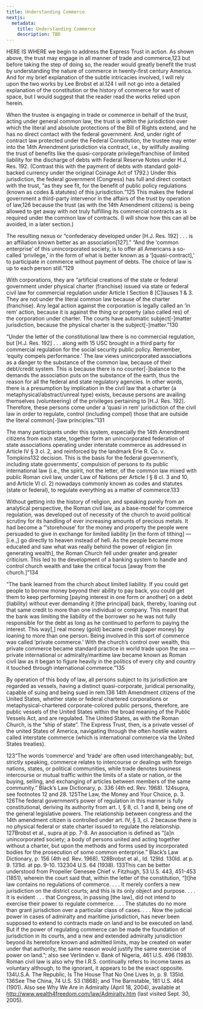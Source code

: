 ```yaml
---
title: Understanding Commerce
nextjs:
  metadata:
    title: Understanding Commerce
    description: TBD
---
```

HERE IS WHERE we begin to address the Express Trust in action. As shown above, the trust may engage in all manner of trade and commerce,123 but before taking the step of doing so, the reader would greatly benefit the trust by understanding the nature of commerce in twenty-first century America. And for my brief explanation of the subtle intricacies involved, I will rely upon the two works by Lee Brobst et al.124 I will not go into a detailed explanation of the constitution or the history of commerce for want of space, but I would suggest that the reader read the works relied upon herein. 

When the trustee is engaging in trade or commerce in behalf of the trust, acting under general common law, the trust is within the jurisdiction over which the literal and absolute protections of the Bill of Rights extend, and he has no direct contact with the federal government. And, under right of contract law protected under the Federal Constitution, the trustee may enter into the 14th Amendment jurisdiction via contract, i.e., by willfully availing the trust of benefits like the quasi-corporate privilege/franchise of limited liability for the discharge of debts with Federal Reserve Notes under H.J. Res. 192. (Contrast this with the payment of debts with standard gold-backed currency under the original Coinage Act of 1792.) Under this jurisdiction, the federal government (Congress) has full and direct contact with the trust, “as they see fit, for the benefit of public policy regulations (known as codes & statutes) of this jurisdiction.”125 This makes the federal government a third-party intervenor in the affairs of the trust by operation of law,126 because the trust (as with the 14th Amendment citizens) is being allowed to get away with not truly fulfilling its commercial contracts as is required under the common law of contracts. (I will show how this can all be avoided, in a later section.) 

The resulting nexus or “confederacy developed under [H.J. Res. 192] . . . is an affiliation known better as an association[127].” “And the ‘common enterprise’ of this unincorporated society, is to offer all Americans a so-called ‘privilege,’ in the form of what is better known as a ‘[quasi-contract],’ to participate in commerce without  payment of debts. The choice of law is up to each person still.”129 

With corporations, they are “artificial creations of the state or federal government under physical charter (franchise) issued via state or federal civil law for commercial regulation under Article I Section 8 [C]lauses 1 & 3. They are not under the literal common law because of the charter (franchise). Any legal action against the corporation is legally called an ‘in rem’ action, because it is against the thing or property (also called res) of the corporation under charter. The courts have automatic subject[-]matter jurisdiction, because the physical charter is the subject[-]matter.”130 

“Under the letter of the constitutional law there is no commercial regulation, but [H.J. Res. 192] . . . along with 15 USC brought in a third party for commercial regulation for the social security public policy. Remember, ‘equity compels performance.’ The law views unincorporated associations as a danger to the substance of the common law, because of their debt/credit system. This is because there is no counter[-]balance to the demands the association puts on the substance of the earth, thus the reason for all the federal and state regulatory agencies. In other words, there is a presumption by implication in the civil law that a charter (a metaphysical/abstract/unreal type) exists, because persons are availing themselves (volunteering) of the privileges pertaining to [H.J. Res. 192]. Therefore, these persons come under a ‘quasi in rem’ jurisdiction of the civil law in order to regulate, control (including compel) those that are outside the literal common[-]law principles.”131 

The many participants under this system, especially the 14th Amendment citizens from each state, together form an unincorporated federation of state associations operating under interstate commerce as addressed in Article IV § 3 cl. 2, and reinforced by the landmark Erie R. Co. v. Tompkins132 decision. This is the basis for the federal government’s, including state governments’, compulsion of persons to its public international law (i.e., the spirit, not the letter, of the common law mixed with public Roman civil law, under Law of Nations per Article I § 8 cl. 3 and 10, and Article VI cl. 2) 
nowadays commonly known as codes and statutes (state or federal), to regulate everything as a matter of commerce.133 

Without getting into the history of religion, and speaking purely from an analytical perspective, the Roman civil law, as a base-model for commerce regulation, was developed out of necessity of the church to avoid political scrutiny for its handling of ever increasing amounts of precious metals. It had become a “‘storehouse’ for the money and property the people were persuaded to give in exchange for limited liability [in the form of tithing] — [i.e.,] go directly to heaven instead of hell. As the people became more educated and saw what was really behind the power of religion [in generating wealth], the Roman Church fell under greater and greater criticism. This led to the development of a banking system to handle and control church wealth and take the critical focus [away from the church.]”134 

“The bank learned from the church about limited liability. If you could get people to borrow money beyond their ability to pay back, you could get them to keep performing [paying interest in one form or another] on a debt (liability) without ever demanding it [the principal] back, thereby, loaning out that same credit to more than one individual or company. This meant that the bank was limiting the liability of the borrower so he was not fully responsible for the debt as long as he continued to perform to paying the interest. This way[,] real money (gold) became credit (paper money) by loaning to more than one person. Being involved in this sort of commerce was called ‘private commerce.’ With the church’s control over wealth, this private commerce became standard practice in world trade upon the sea — private international or admiralty/maritime law became known as Roman civil law as it began to figure heavily in the politics of every city and country it touched through international commerce.”135 

By operation of this body of law, all persons subject to its jurisdiction are regarded as vessels, having a distinct quasi-corporate, juridical personality, capable of suing and being sued in rem.136 14th Amendment citizens of the United States, whether state or federal chartered corporations or metaphysical-chartered corporate-colored public persons, therefore, are public vessels of the United States within the broad meaning of the Public Vessels Act, and are regulated. The United States, as with the Roman Church, is the “ship of state”. The Express Trust, then, is a private vessel of the united States of America, navigating through the often hostile waters called interstate commerce (which is international commerce via the United States treaties). 

123“The words ‘commerce’ and ‘trade’ are often used interchangeably; but, strictly speaking, commerce relates to intercourse or dealings with foreign nations, states, or political communities, while trade denotes business intercourse or mutual traffic within the limits of a state or nation, or the buying, selling, and exchanging of articles between members of the same community.” Black’s Law Dictionary, p. 336 (4th ed. Rev. 1968).
124supra, see footnotes 12 and 28. 
125The Law, the Money and Your Choice, p. 3. 
126The federal government’s power of regulation in this manner is fully constitutional, deriving its authority from art. I, § 8, cl. 1 and 8, being one of the general legislative powers. The relationship between congress and the 14th amendment citizen is controlled under art. IV, § 3, cl. 2 because there is no physical federal or state charter issued to regulate the relationship. 
127Brobst et al., supra at pp. 7-8. An association is defined as “[a]n unincorporated society; a body of persons united and acting together without a charter, but upon the methods and forms used by incorporated bodies for the prosecution of some common enterprise.” Black’s Law Dictionary, p. 156 (4th ed. Rev. 1968).
128Brobst et al., Id.
129Id. 
130Id. at p. 9. 
131Id. at pp. 9-10. 
132304 U.S. 64 (1938).
133This can be better understood from Propeller Genesee Chief v. Fitzhugh, 53 U.S. 443, 451-453 (1851), wherein the court said that, within the letter of the constitution, “[t]he law contains no regulations of commerce. . . . It merely confers a new jurisdiction on the district courts; and this is its only object and purpose. . . . It is evident . . . that Congress, in passing [the law], did not intend to exercise their power to regulate commerce. . . . The statutes do no more than grant jurisdiction over a particular class of cases. . . . Now the judicial power in cases of admiralty and maritime jurisdiction, has never been supposed to extend to contracts made on land and to be executed on land. But if the power of regulating commerce can be made the foundation of jurisdiction in its courts, and a new and extended admiralty jurisdiction beyond its heretofore known and admitted limits, may be created on water under that authority, the same reason would justify the same exercise of power on land.”; also see Verlinden v. Bank of Nigeria, 461 U.S. 496 (1983). Roman civil law is also why the I.R.S. continually refers to income taxes as voluntary although, to the ignorant, it appears to be the exact opposite.
134U.S.A. The Republic, Is The House That No One Lives In, p. 9. 
135Id. 
136See The China, 74 U.S. 53 (1868); and The Barnstable, 181 U.S. 464 (1901). Also see Why We Are in Admiralty (April 18, 2004), available at <http://www.wealth4freedom.com/law/Admiralty.htm> (last visited Sept. 30, 2005). 